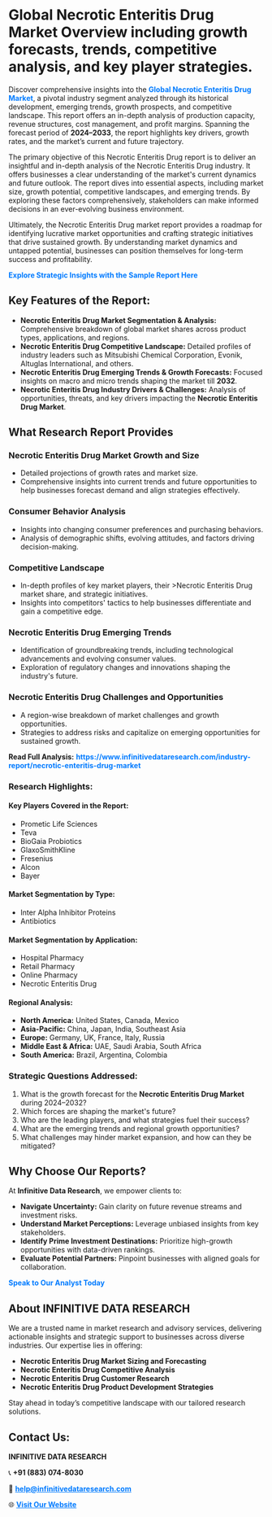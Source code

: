 <h1>Global Necrotic Enteritis Drug Market Overview including growth forecasts, trends, competitive analysis, and key player strategies.</h1>
<p>
Discover comprehensive insights into the 
<a href="https://www.infinitivedataresearch.com/industry-report/necrotic-enteritis-drug-market" rel="dofollow" style="color: #007BFF; text-decoration: none;"><strong>Global Necrotic Enteritis Drug Market</strong></a>, a pivotal industry segment analyzed through its historical development, emerging trends, growth prospects, and competitive landscape. This report offers an in-depth analysis of production capacity, revenue structures, cost management, and profit margins. Spanning the forecast period of <strong>2024–2033</strong>, the report highlights key drivers, growth rates, and the market’s current and future trajectory.
</p>
<p>
The primary objective of this Necrotic Enteritis Drug report is to deliver an insightful and in-depth analysis of the Necrotic Enteritis Drug industry. It offers businesses a clear understanding of the market's current dynamics and future outlook. The report dives into essential aspects, including market size, growth potential, competitive landscapes, and emerging trends. By exploring these factors comprehensively, stakeholders can make informed decisions in an ever-evolving business environment.
</p>
<p>
Ultimately, the Necrotic Enteritis Drug market report provides a roadmap for identifying lucrative market opportunities and crafting strategic initiatives that drive sustained growth. By understanding market dynamics and untapped potential, businesses can position themselves for long-term success and profitability.
</p>
<p>
<a href="https://www.infinitivedataresearch.com/request-sample/reportId=110592" style="color: #007BFF; text-decoration: none;"><strong>Explore Strategic Insights with the Sample Report Here</strong></a>
</p>

<h2>Key Features of the Report:</h2>
<ul>
<li><strong>Necrotic Enteritis Drug Market Segmentation & Analysis:</strong> Comprehensive breakdown of global market shares across product types, applications, and regions.</li>
<li><strong>Necrotic Enteritis Drug Competitive Landscape:</strong> Detailed profiles of industry leaders such as Mitsubishi Chemical Corporation, Evonik, Altuglas International, and others.</li>
<li><strong>Necrotic Enteritis Drug Emerging Trends & Growth Forecasts:</strong> Focused insights on macro and micro trends shaping the market till <strong>2032</strong>.</li>
<li><strong>Necrotic Enteritis Drug Industry Drivers & Challenges:</strong> Analysis of opportunities, threats, and key drivers impacting the <strong>Necrotic Enteritis Drug Market</strong>.</li>
</ul>

<h2>What Research Report Provides</h2>
<h3>Necrotic Enteritis Drug Market Growth and Size</h3>
<ul>
<li>Detailed projections of growth rates and market size.</li>
<li>Comprehensive insights into current trends and future opportunities to help businesses forecast demand and align strategies effectively.</li>
</ul>

<h3>Consumer Behavior Analysis</h3>
<ul>
<li>Insights into changing consumer preferences and purchasing behaviors.</li>
<li>Analysis of demographic shifts, evolving attitudes, and factors driving decision-making.</li>
</ul>

<h3>Competitive Landscape</h3>
<ul>
<li>In-depth profiles of key market players, their >Necrotic Enteritis Drug market share, and strategic initiatives.</li>
<li>Insights into competitors' tactics to help businesses differentiate and gain a competitive edge.</li>
</ul>

<h3>Necrotic Enteritis Drug Emerging Trends</h3>
<ul>
<li>Identification of groundbreaking trends, including technological advancements and evolving consumer values.</li>
<li>Exploration of regulatory changes and innovations shaping the industry's future.</li>
</ul>

<h3>Necrotic Enteritis Drug Challenges and Opportunities</h3>
<ul>
<li>A region-wise breakdown of market challenges and growth opportunities.</li>
<li>Strategies to address risks and capitalize on emerging opportunities for sustained growth.</li>
</ul>
<p><strong>Read Full Analysis:</strong> <a href="https://www.infinitivedataresearch.com/industry-report/necrotic-enteritis-drug-market" rel="dofollow" style="color: #007BFF; text-decoration: none;"><strong>https://www.infinitivedataresearch.com/industry-report/necrotic-enteritis-drug-market</strong></a></p>
<h3>Research Highlights:</h3>
<h4>Key Players Covered in the Report:</h4>
<ul><li>Prometic Life Sciences</li><li>Teva</li><li>BioGaia Probiotics</li><li>GlaxoSmithKline</li><li>Fresenius</li><li>Alcon</li><li>Bayer</li></ul>
<h4>Market Segmentation by Type:</h4>
<ul><li>Inter Alpha Inhibitor Proteins</li><li>Antibiotics</li></ul>
<h4>Market Segmentation by Application:</h4>
<ul><li>Hospital Pharmacy</li><li>Retail Pharmacy</li><li>Online Pharmacy</li><li>Necrotic Enteritis Drug</li></ul>

<h4>Regional Analysis:</h4>
<ul>
<li><strong>North America:</strong> United States, Canada, Mexico</li>
<li><strong>Asia-Pacific:</strong> China, Japan, India, Southeast Asia</li>
<li><strong>Europe:</strong> Germany, UK, France, Italy, Russia</li>
<li><strong>Middle East & Africa:</strong> UAE, Saudi Arabia, South Africa</li>
<li><strong>South America:</strong> Brazil, Argentina, Colombia</li>
</ul>

<h3>Strategic Questions Addressed:</h3>
<ol>
<li>What is the growth forecast for the <strong>Necrotic Enteritis Drug Market</strong> during 2024–2032?</li>
<li>Which forces are shaping the market's future?</li>
<li>Who are the leading players, and what strategies fuel their success?</li>
<li>What are the emerging trends and regional growth opportunities?</li>
<li>What challenges may hinder market expansion, and how can they be mitigated?</li>
</ol>

<h2>Why Choose Our Reports?</h2>
<p>At <strong>Infinitive Data Research</strong>, we empower clients to:</p>
<ul>
<li><strong>Navigate Uncertainty:</strong> Gain clarity on future revenue streams and investment risks.</li>
<li><strong>Understand Market Perceptions:</strong> Leverage unbiased insights from key stakeholders.</li>
<li><strong>Identify Prime Investment Destinations:</strong> Prioritize high-growth opportunities with data-driven rankings.</li>
<li><strong>Evaluate Potential Partners:</strong> Pinpoint businesses with aligned goals for collaboration.</li>
</ul>
<p><a href="https://www.infinitivedataresearch.com/industry-report/necrotic-enteritis-drug-market" rel="dofollow" style="color: #007BFF; text-decoration: none;"><strong>Speak to Our Analyst Today</strong></a></p>

<h2>About INFINITIVE DATA RESEARCH</h2>
<p>We are a trusted name in market research and advisory services, delivering actionable insights and strategic support to businesses across diverse industries. Our expertise lies in offering:</p>
<ul>
<li><strong>Necrotic Enteritis Drug Market Sizing and Forecasting</strong></li>
<li><strong>Necrotic Enteritis Drug Competitive Analysis</strong></li>
<li><strong>Necrotic Enteritis Drug Customer Research</strong></li>
<li><strong>Necrotic Enteritis Drug Product Development Strategies</strong></li>
</ul>
<p>Stay ahead in today’s competitive landscape with our tailored research solutions.</p>

<h2>Contact Us:</h2>
<p><strong>INFINITIVE DATA RESEARCH</strong></p>
<p>📞 <strong>+91 (883) 074-8030</strong></p>
<p>📧 <strong><a href="mailto:help@infinitivedataresearch.com" style="color: #007BFF;">help@infinitivedataresearch.com</a></strong></p>
<p>🌐 <strong><a href="https://www.infinitivedataresearch.com" rel="dofollow" style="color: #007BFF;">Visit Our Website</a></strong></p>